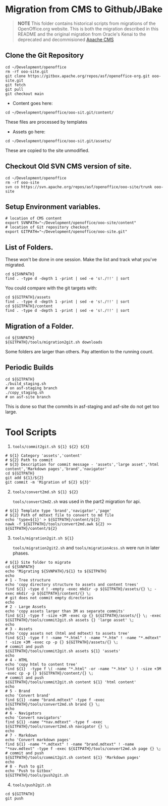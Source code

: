 # Migration from CMS to Github/JBake

> **NOTE** This folder contains historical scripts from migrations of the OpenOffice.org website.
> This is both the migration described in this README and the original migration from Oracle's Kenai
> to the deprecated and decommisioned [Apache CMS](README-TO-CMS.txt)

## Clone the Git Repository

```
cd ~/Development/openoffice
rm -rf ooo-site.git
git clone https://gitbox.apache.org/repos/asf/openoffice-org.git ooo-site.git
git fetch
git pull
git checkout main
```

- Content goes here:

```
cd ~/Development/openoffice/ooo-sit.git/content/
```

  These files are processed by templates

- Assets go here:

```
cd ~/Development/openoffice/ooo-sit.git/assets/
```

  These are copied to the site unmodified.


## Checkout Old SVN CMS version of site.

```
cd ~/Development/openoffice
rm -rf ooo-site
svn co https://svn.apache.org/repos/asf/openoffice/ooo-site/trunk ooo-site
```

## Setup Environment variables.

```
# location of CMS content
export SVNPATH="~/Development/openoffice/ooo-site/content"
# location of Git repository checkout
export GITPATH="~/Development/openoffice/ooo-site.git"
```

## List of Folders.

These won't be done in one session. Make the list and track what you've migrated.

```
cd ${SVNPATH}
find . -type d -depth 1 -print | sed -e 's!./!!' | sort
```

You could compare with the git targets with:

```
cd ${GITPATH}/assets
find . -type d -depth 1 -print | sed -e 's!./!!' | sort
cd ${GITPATH}/content
find . -type d -depth 1 -print | sed -e 's!./!!' | sort
```

## Migration of a Folder.

```
cd ${SVNPATH}
${GITPATH}/tools/migration2git.sh downloads
```

Some folders are larger than others. Pay attention to the running count.

## Periodic Builds

```
cd ${GITPATH}
./build_staging.sh
# on asf-staging branch
./copy_staging.sh
# on asf-site branch
```

This is done so that the commits in asf-staging and asf-site do not get too large.

# Tool Scripts

1. `tools/commit2git.sh ${1} ${2} ${3}`

```
# ${1} Category 'assets','content'
# ${2} Path to commit
# ${3} Description for commit message - 'assets','large asset','html content','Markdown pages','brand','navigator'
cd ${GITPATH}
git add ${1}/${2}
git commit -m 'Migration of ${2} ${3}'
```

2. `tools/convert2md.sh ${1} ${2}`

   `tools/convert2md2.sh` was used in the part2 migration for api.

```
# ${1} Template type 'brand','navigator','page'
# ${2} Path of mdtext file to convert to md file
echo 'type=${1}' > ${GITPATH}/content/${2}
nawk -f ${GITPATH}/tools/convert2md.awk ${2} >> ${GITPATH}/content/${2}
```

3. `tools/migration2git.sh ${1}`

   `tools/migration2git2.sh` and `tools/migration4css.sh` were run in later phases.

```
# ${1} Site folder to migrate
cd ${SVNPATH}
echo 'Migrating ${SVNPATH}/${1} to ${GITPATH}
echo
# 1 - Tree structure
echo 'copy directory structure to assets and content trees'
find ${1} -type d ! -empty -exec mkdir -p ${GITPATH}/assets/{} \; -exec mkdir -p ${GITPATH}/content/{} \;
# git does not commit empty directories
echo
# 2 - Large Assets
echo 'copy assets larger than 3M as separate commits'
find ${1} -type f -size +3M -exec cp {} ${GITPATH}/assets/{} \; -exec ${GITPATH}/tools/commit2git.sh assets {} 'large asset' \;
echo
# 3 - Assets
echo 'copy assets not (html and mdtext) to assets tree'
find ${1} -type f ! -name "*.html" ! -name "*.htm" ! -name "*.mdtext" ! -size +3M -exec cp -p {} ${GITPATH}/assets/{} \;
# commit and push
${GITPATH}/tools/commit2git.sh assets ${1} 'assets'
echo
# 4 - HTML
echo 'copy html to content tree'
find ${1}  -type f \( -name "*.html" -or -name "*.htm" \) ! -size +3M -exec cp -p {} ${GITPATH}/content/{} \;
# commit and push
${GITPATH}/tools/commit2git.sh content ${1} 'html content'
echo
# 5 - Brand
echo 'Convert brand'
find ${1} -name "brand.mdtext" -type f -exec ${GITPATH}/tools/convert2md.sh brand {} \;
echo
# 6 - Navigators
echo 'Convert navigators'
find ${1} -name "*nav.mdtext" -type f -exec ${GITPATH}/tools/convert2md.sh navigator {} \;
echo
# 7 - Markdown
echo 'Convert markdown pages'
find ${1} -name "*.mdtext" ! -name "brand.mdtext" ! -name "*nav.mdtext" -type f -exec ${GITPATH}/tools/convert2md.sh page {} \;
# commit and push
${GITPATH}/tools/commit2git.sh content ${1} 'Markdown pages'
echo
# 8 - Push to git
echo 'Push to Gitbox'
${GITPATH}/tools/push2git.sh
```

4. `tools/push2git.sh`

```
cd ${GITPATH}
git push
```

